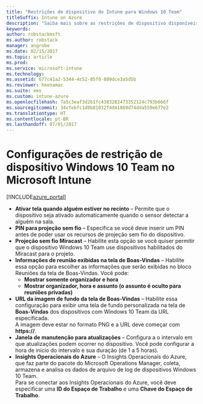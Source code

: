 ```yaml
---
title: "Restrições de dispositivo do Intune para Windows 10 Team"
titleSuffix: Intune on Azure
description: "Saiba mais sobre as restrições de dispositivo disponíveis para dispositivos Windows 10 Team."
keywords: 
author: robstackmsft
ms.author: robstack
manager: angrobe
ms.date: 02/15/2017
ms.topic: article
ms.prod: 
ms.service: microsoft-intune
ms.technology: 
ms.assetid: 677c41a2-5344-4c52-85f0-809dce3a5d5b
ms.reviewer: heenamac
ms.suite: ems
ms.custom: intune-azure
ms.openlocfilehash: 7a5c3eaf3d2b1fc4383282473352124c793b666f
ms.sourcegitcommit: 34cfebfc1d8b81032f4d41869d74dda559e677e2
ms.translationtype: HT
ms.contentlocale: pt-BR
ms.lasthandoff: 07/01/2017
---
```

# <a name="windows-10-team-device-restriction-settings-in-microsoft-intune"></a>Configurações de restrição de dispositivo Windows 10 Team no Microsoft Intune

[!INCLUDE[azure_portal](./includes/azure_portal.md)]

- **Ativar tela quando alguém estiver no recinto** – Permite que o dispositivo seja ativado automaticamente quando o sensor detectar a alguém na sala.
- **PIN para projeção sem fio** – Especifica se você deve inserir um PIN antes de poder usar os recursos de projeção sem fio do dispositivo.
- **Projeção sem fio Miracast** – Habilite esta opção se você quiser permitir que o dispositivo Windows 10 Team use dispositivos habilitados do Miracast para o projeto.
- **Informações de reunião exibidas na tela de Boas-Vindas** – Habilite essa opção para escolher as informações que serão exibidas no bloco Reuniões da tela de Boas-Vindas. Você pode:
    - **Mostrar somente organizador e hora**
    - **Mostrar organizador, hora e assunto (o assunto é oculto para reuniões privadas)**
- **URL da imagem de fundo da tela de Boas-Vindas** – Habilite essa configuração para exibir uma tela de fundo personalizada na tela de **Boas-Vindas** dos dispositivos com Windows 10 Team da URL especificada.<br>A imagem deve estar no formato PNG e a URL deve começar com **https://**.
- **Janela de manutenção para atualizações** – Configura a o intervalo em que atualizações podem ocorrer no dispositivo. Você pode configurar a hora de início do intervalo e sua duração (de 1 a 5 horas).
- **Insights Operacionais do Azure** – O Insights Operacionais do Azure, que faz parte do pacote do Microsoft Operations Manager, coleta, armazena e analisa os dados de arquivo de log de dispositivos Windows 10 Team.<br>Para se conectar aos Insights Operacionais do Azure, você deve especificar uma **ID do Espaço de Trabalho** e uma **Chave do Espaço de Trabalho**.
